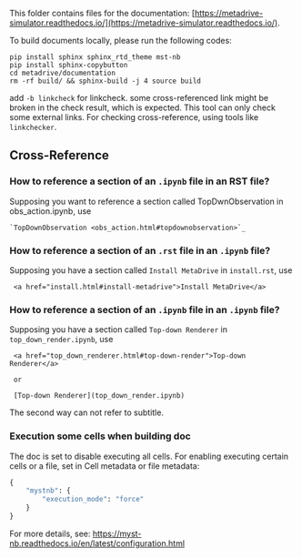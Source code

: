 This folder contains files for the documentation: [https://metadrive-simulator.readthedocs.io/](https://metadrive-simulator.readthedocs.io/).

To build documents locally, please run the following codes:

```
pip install sphinx sphinx_rtd_theme mst-nb
pip install sphinx-copybutton
cd metadrive/documentation
rm -rf build/ && sphinx-build -j 4 source build
```

add `-b linkcheck` for linkcheck. some cross-referenced link might be broken in the check result, which is expected.
This tool can only check some external links. For checking cross-reference, using tools like `linkchecker`.

## Cross-Reference

### How to reference a section of an `.ipynb` file in an RST file?
Supposing you want to reference a section called TopDwnObservation in obs_action.ipynb, use
```
`TopDownObservation <obs_action.html#topdownobservation>`_
```

### How to reference a section of an `.rst` file in an `.ipynb` file?
Supposing you have a section called `Install MetaDrive` in `install.rst`, use
```
 <a href="install.html#install-metadrive">Install MetaDrive</a>
```

### How to reference a section of an `.ipynb` file in an `.ipynb` file?
Supposing you have a section called `Top-down Renderer` in `top_down_render.ipynb`, use 
```
 <a href="top_down_renderer.html#top-down-render">Top-down Renderer</a>
 
 or
 
 [Top-down Renderer](top_down_render.ipynb)
```
The second way can not refer to subtitle.

### Execution some cells when building doc

The doc is set to disable executing all cells.
For enabling executing certain cells or a file, set in Cell metadata or file metadata:
```python
{
    "mystnb": {
        "execution_mode": "force"
    }
}
```
For more details, see: https://myst-nb.readthedocs.io/en/latest/configuration.html

